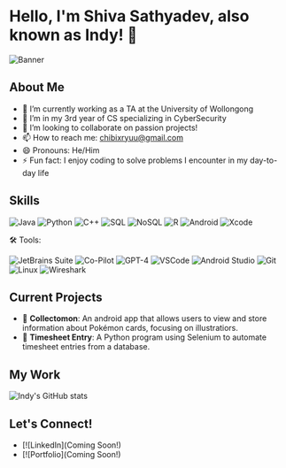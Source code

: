 # Hello, I'm Shiva Sathyadev, also known as Indy! 👋

![Banner](URL_TO_YOUR_BANNER_IMAGE)

## About Me

- 🔭 I’m currently working as a TA at the University of Wollongong
- 🌱 I’m in my 3rd year of CS specializing in CyberSecurity
- 👯 I’m looking to collaborate on passion projects!
- 📫 How to reach me: chibixryuu@gmail.com
- 😄 Pronouns: He/Him
- ⚡ Fun fact: I enjoy coding to solve problems I encounter in my day-to-day life

## Skills

![Java](https://img.shields.io/badge/-Java-007396?style=flat-square&logo=java)
![Python](https://img.shields.io/badge/-Python-3776AB?style=flat-square&logo=Python)
![C++](https://img.shields.io/badge/-C++-00599C?style=flat-square&logo=cplusplus)
![SQL](https://img.shields.io/badge/-SQL-4479A1?style=flat-square&logo=mysql)
![NoSQL](https://img.shields.io/badge/-NoSQL-000000?style=flat-square&logo=mongodb)
![R](https://img.shields.io/badge/-R-276DC3?style=flat-square&logo=r&logoColor=white)
![Android](https://img.shields.io/badge/-Android%20App%20Development-3DDC84?style=flat-square&logo=android)
![Xcode](https://img.shields.io/badge/-Xcode-147EFB?style=flat-square&logo=xcode&logoColor=white)


🛠️ Tools:

![JetBrains Suite](https://img.shields.io/badge/-JetBrains-000000?style=flat-square&logo=jetbrains)
![Co-Pilot](https://img.shields.io/badge/-CoPilot-007ACC?style=flat-square&logo=github)
![GPT-4](https://img.shields.io/badge/-GPT4-000000?style=flat-square&logo=openai)
![VSCode](https://img.shields.io/badge/-VSCode-007ACC?style=flat-square&logo=visualstudiocode)
![Android Studio](https://img.shields.io/badge/-Android%20Studio-3DDC84?style=flat-square&logo=androidstudio)
![Git](https://img.shields.io/badge/-Git-F05032?style=flat-square&logo=git&logoColor=white)
![Linux](https://img.shields.io/badge/-Linux-FCC624?style=flat-square&logo=linux&logoColor=black)
![Wireshark](https://img.shields.io/badge/-Wireshark-1679A7?style=flat-square&logo=wireshark&logoColor=white)



## Current Projects

- 📱 **Collectomon**: An android app that allows users to view and store information about Pokémon cards, focusing on illustratiors.
- 🐍 **Timesheet Entry**: A Python program using Selenium to automate timesheet entries from a database.


## My Work

![Indy's GitHub stats](https://github-readme-stats.vercel.app/api?username=IndyShivy&show_icons=true&theme=radical)

## Let's Connect!

- [![LinkedIn](Coming Soon!)
- [![Portfolio](Coming Soon!)

<!-- Customize your badges on https://shields.io/ and icons on https://simpleicons.org/ -->
